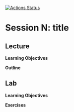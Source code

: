 <!-- badges: start -->
[![Actions Status](https://github.com/waldronbios2/templatesession/workflows/build/badge.svg)](https://github.com/waldronbios2/templatesession/actions)
<!-- badges: end -->

# Session N: title

## Lecture

**Learning Objectives**

**Outline**

## Lab

**Learning Objectives**

**Exercises**
